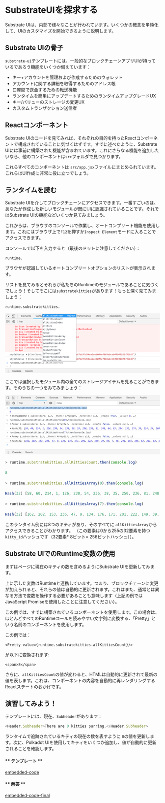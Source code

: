 SubstrateUIを探求する
===

Substrate UIは、内部で様々なことが行われています。いくつかの概念を単純化して、UIのカスタマイズを開始できるように説明します。

## Substrate UIの骨子

`substrate-ui`テンプレートには、一般的なブロックチェーンアプリUIが持っているであろう機能をいくつか備えています：

 - キー+アカウントを管理および作成するためのウォレット
 - アカウントに関する詳細を取得するためのアドレス帳
 - 口座間で送金するための転送機能
 - ランタイムを簡単にアップデートするためのランタイムアップグレードUX
 - キー/バリューのストレージの変更UX
 - カスタムトランザクション送信者

## Reactコンポーネント

Substrate UIのコードを見てみれば、それぞれの目的を持ったReactコンポーネントで構成されていることに気づくはずです。すでに述べたように、Substrate UIには事前に構築された機能が含まれています。これにさらなる機能を追加したいなら、他のコンポーネントは`src`フォルダで見つかります。

これらすべてのコンポーネントは `src/app.jsx`ファイルにまとめられています。これらはUI作成に非常に役に立つでしょう。

## ランタイムを読む

Substrate UIを介してブロックチェーンにアクセスできます。一番すごいのは、あなたが作成した新しいモジュールが既にUIに認識されていることです。それではSubstrate UIの機能などいくつか見てみましょう。

これからは、ブラウザのコンソールで作業し、オートコンプリート機能を使用します。これにはブラウザ上で`F12`を押すか`Inspect Element`モードに入ることでアクセスできます。

コンソールで以下を入力すると（最後のドットに注意してください）：

```
runtime.
```

ブラウザが認識しているオートコンプリートオプションのリストが表示されます。

リストを見てみるとそれらが私たちのRuntimeのモジュールであることに気づくでしょう！そしてそこには`substratekitties`があります！もっと深く見てみましょう：

```
runtime.substratekitties.
```

![An image of the substratekitties autocomplete](../../4/assets/runtime-substratekitties-autocomplete.png)

ここでは選択したモジュール内の全てのストレージアイテムを見ることができます。そのうちの一つをみてみましょう：

![An image of querying the storage from browser console](../../4/assets/storage-from-browser.png)

```javascript
> runtime.substratekitties.allKittiesCount.then(console.log)

8

> runtime.substratekitties.allKittiesArray(0).then(console.log)

Hash(32) [58, 60, 214, 1, 126, 230, 54, 236, 38, 35, 250, 236, 81, 248, 64, 83, 234, 152, 174, 39, 114, 24, 108, 34, 128, 61, 74, 136, 74, 38, 206, 48]

> runtime.substratekitties.allKittiesArray(7).then(console.log)

Hash(32) [162, 202, 153, 236, 47, 9, 134, 176, 171, 201, 222, 149, 39, 69, 7, 46, 241, 155, 195, 52, 211, 62, 170, 24, 130, 50, 252, 36, 126, 209, 153, 38]
```

このランタイム例には8つのキティがあり、そのすべてに `allKittiesArray`からアクセスできることがわかります。 （この要素は0から255の32要素を持つ `kitty_id`ハッシュです（32要素* 8ビット= 256ビットハッシュ））。

## Substrate UIでのRuntime変数の使用

まずはページに現在のキティの数を含めるようにSubstrate UIを更新してみます。

上に示した変数はRuntimeと連携しています。つまり、ブロックチェーンに変更が加えられると、それらの値は自動的に更新されます。これはまた、通常とは異なる方法で変数を操作する必要があることも意味します（上記の例ではJavaScript Promiseを使用したことに注意してください）。

この例では、すでに構築されているコンポーネントを使用します。この場合は、ほとんどすべてのRuntimeコールを読みやすい文字列に変換する、「Pretty」という名前のコンポーネントを使用します。

この例では：

```
<Pretty value={runtime.substratekitties.allKittiesCount}/>
```

が以下に変換されます:

```
<span>8</span>
```

さらに、`allKittiesCount`の値が変わると、HTMLは自動的に更新されて最新の値を表します。これは、コンポーネントの内容を自動的に再レン​​ダリングするReactステートのおかげです。

## 演習してみよう！

テンプレートには、現在、`Subheader`があります：

```javascript
<Header.Subheader>There are 0 kitties purring.</Header.Subheader>
```

ランタイムで追跡されているキティの現在の数を表すように `0`の値を更新します。次に、Polkadot UIを使用してキティをいくつか追加し、値が自動的に更新されることを確認します。

<!-- tabs:start -->

#### ** テンプレート **

[embedded-code](../../4/assets/4.2-template.js ':include :type=code embed-template')

#### ** 解答 **

[embedded-code-final](../../4/assets/4.2-finished-code.js ':include :type=code embed-final')

<!-- tabs:end -->
